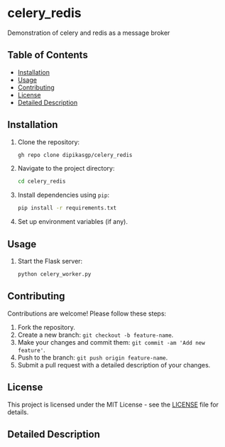 # celery_redis

 Demonstration of celery and redis as a message broker 

## Table of Contents

- [Installation](#installation)
- [Usage](#usage)
- [Contributing](#contributing)
- [License](#license)
- [Detailed Description](#detailed_description)
  
## Installation

1. Clone the repository:

    ```bash
    gh repo clone dipikasgp/celery_redis
    ```

2. Navigate to the project directory:

    ```bash
    cd celery_redis
    ```

3. Install dependencies using `pip`:

    ```bash
    pip install -r requirements.txt
    ```

4. Set up environment variables (if any).

## Usage

1. Start the Flask server:

    ```bash
    python celery_worker.py
    ```



## Contributing

Contributions are welcome! Please follow these steps:

1. Fork the repository.
2. Create a new branch: `git checkout -b feature-name`.
3. Make your changes and commit them: `git commit -am 'Add new feature'`.
4. Push to the branch: `git push origin feature-name`.
5. Submit a pull request with a detailed description of your changes.

## License

This project is licensed under the MIT License - see the [LICENSE](LICENSE) file for details.

## Detailed Description
